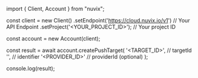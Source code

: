 import { Client, Account } from "nuvix";

const client = new Client()
    .setEndpoint('https://cloud.nuvix.io/v1') // Your API Endpoint
    .setProject('<YOUR_PROJECT_ID>'); // Your project ID

const account = new Account(client);

const result = await account.createPushTarget(
    '<TARGET_ID>', // targetId
    '<IDENTIFIER>', // identifier
    '<PROVIDER_ID>' // providerId (optional)
);

console.log(result);
